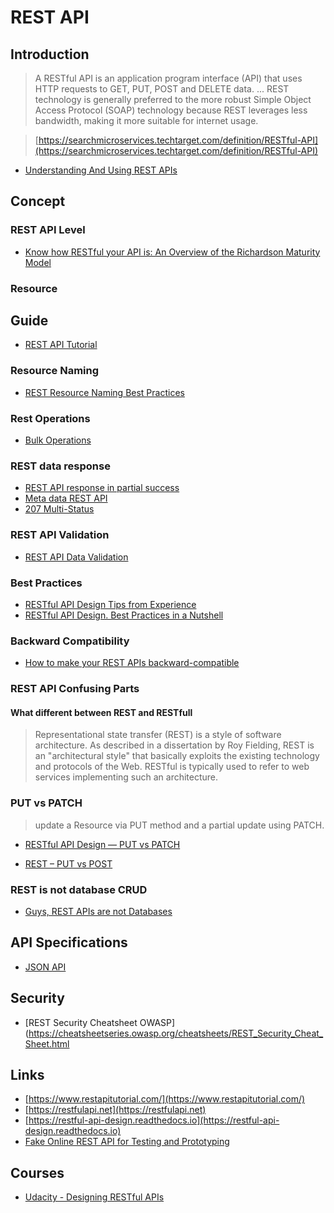 # REST API

## Introduction

> A RESTful API is an application program interface (API) that uses HTTP requests to GET, PUT, POST and DELETE data. ... REST technology is generally preferred to the more robust Simple Object Access Protocol (SOAP) technology because REST leverages less bandwidth, making it more suitable for internet usage.

> [https://searchmicroservices.techtarget.com/definition/RESTful-API](https://searchmicroservices.techtarget.com/definition/RESTful-API)

- [Understanding And Using REST APIs](https://www.smashingmagazine.com/2018/01/understanding-using-rest-api/)

## Concept

### REST API Level

- [Know how RESTful your API is: An Overview of the Richardson Maturity Model](https://developers.redhat.com/blog/2017/09/13/know-how-restful-your-api-is-an-overview-of-the-richardson-maturity-model/)

### Resource

## Guide

- [REST API Tutorial](https://restfulapi.net/)

### Resource Naming

- [REST Resource Naming Best Practices](https://restfulapi.net/resource-naming/)

### Rest Operations

- [Bulk Operations](http://apostolidis.me/bulk-operations/)

### REST data response

- [REST API response in partial success](https://stackoverflow.com/questions/45442847/rest-api-response-in-partial-success)
- [Meta data REST API](https://torquemag.io/2014/09/working-meta-data-using-json-rest-api/)
- [207 Multi-Status](https://evertpot.com/http/207-multi-status)

### REST API Validation

- [REST API Data Validation](http://www.kamilgrzybek.com/design/rest-api-data-validation/)

### Best Practices

- [RESTful API Design Tips from Experience](https://medium.com/studioarmix/learn-restful-api-design-ideals-c5ec915a430f)
- [RESTful API Design. Best Practices in a Nutshell](https://phauer.com/2015/restful-api-design-best-practices/)

### Backward Compatibility

- [How to make your REST APIs backward-compatible](https://www.infoworld.com/article/3401920/how-to-make-your-rest-apis-backward-compatible.html)

### REST API Confusing Parts

#### What different between REST and RESTfull

> Representational state transfer (REST) is a style of software architecture. As described in a dissertation by Roy Fielding, REST is an "architectural style" that basically exploits the existing technology and protocols of the Web. RESTful is typically used to refer to web services implementing such an architecture.

### PUT vs PATCH

> update a Resource via PUT method and a partial update using PATCH.

- [RESTful API Design — PUT vs PATCH](https://medium.com/backticks-tildes/restful-api-design-put-vs-patch-4a061aa3ed0b)

- [REST – PUT vs POST](https://restfulapi.net/rest-put-vs-post/)

### REST is not database CRUD

- [Guys, REST APIs are not Databases](https://medium.com/@marinithiago/guys-rest-apis-are-not-databases-60db4e1120e4)

## API Specifications

- [JSON API](https://jsonapi.org/)

## Security
- [REST Security Cheatsheet OWASP](https://cheatsheetseries.owasp.org/cheatsheets/REST_Security_Cheat_Sheet.html

## Links

- [https://www.restapitutorial.com/](https://www.restapitutorial.com/)
- [https://restfulapi.net](https://restfulapi.net)
- [https://restful-api-design.readthedocs.io](https://restful-api-design.readthedocs.io)
- [Fake Online REST API for Testing and Prototyping](https://jsonplaceholder.typicode.com/)

## Courses

- [Udacity - Designing RESTful APIs](https://classroom.udacity.com/courses/ud388)
